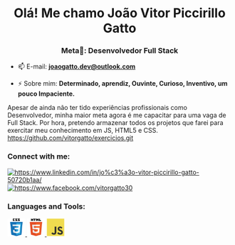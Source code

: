 <h1 align="center">Olá! Me chamo João Vitor Piccirillo Gatto</h1>
<h3 align="center">Meta🎯: Desenvolvedor Full Stack</h3>

- 📫 E-mail: **joaogatto.dev@outlook.com**

- ⚡ Sobre mim: **Determinado, aprendiz, Ouvinte, Curioso, Inventivo, um pouco Impaciente.**

Apesar de ainda não ter tido experiências profissionais como Desenvolvedor, minha maior meta agora é me capacitar para uma vaga de 
Full Stack. Por hora, pretendo armazenar todos os projetos que farei para exercitar meu conhecimento em JS, HTML5 e CSS.
https://github.com/vitorgatto/exercicios.git

<h3 align="left">Connect with me:</h3>
<p align="left">
<a href="https://linkedin.com/in/https://www.linkedin.com/in/jo%c3%a3o-vitor-piccirillo-gatto-50720b1aa/" target="blank"><img align="center" src="https://raw.githubusercontent.com/rahuldkjain/github-profile-readme-generator/master/src/images/icons/Social/linked-in-alt.svg" alt="https://www.linkedin.com/in/jo%c3%a3o-vitor-piccirillo-gatto-50720b1aa/" height="30" width="40" /></a>
<a href="https://fb.com/https://www.facebook.com/vitorgatto30" target="blank"><img align="center" src="https://raw.githubusercontent.com/rahuldkjain/github-profile-readme-generator/master/src/images/icons/Social/facebook.svg" alt="https://www.facebook.com/vitorgatto30" height="30" width="40" /></a>
</p>

<h3 align="left">Languages and Tools:</h3>
<p align="left"> <a href="https://www.w3schools.com/css/" target="_blank" rel="noreferrer"> <img src="https://raw.githubusercontent.com/devicons/devicon/master/icons/css3/css3-original-wordmark.svg" alt="css3" width="40" height="40"/> </a> <a href="https://www.w3.org/html/" target="_blank" rel="noreferrer"> <img src="https://raw.githubusercontent.com/devicons/devicon/master/icons/html5/html5-original-wordmark.svg" alt="html5" width="40" height="40"/> </a> <a href="https://developer.mozilla.org/en-US/docs/Web/JavaScript" target="_blank" rel="noreferrer"> <img src="https://raw.githubusercontent.com/devicons/devicon/master/icons/javascript/javascript-original.svg" alt="javascript" width="40" height="40"/> </a> </p>
